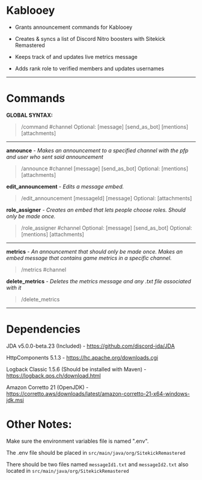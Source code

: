 # Kablooey
- Grants announcement commands for Kablooey

- Creates & syncs a list of Discord Nitro boosters with Sitekick Remastered

- Keeps track of and updates live metrics message

- Adds rank role to verified members and updates usernames

---

# Commands
**GLOBAL SYNTAX:**
>/command #channel Optional: [message] [send_as_bot] [mentions] [attachments]

---
**announce** - *Makes an announcement to a specified channel with the pfp and user who sent said announcement*
>/announce #channel [message] [send_as_bot] Optional: [mentions] [attachments]
>
**edit_announcement** - *Edits a message embed.*
>/edit_announcement [messageId] [message] Optional: [attachments]
>
**role_assigner** - *Creates an embed that lets people choose roles. Should only be made once.*
> /role_assigner #channel Optional: [message] [send_as_bot] Optional: [mentions] [attachments]
>
---
**metrics** - *An announcement that should only be made once. Makes an embed message that contains game metrics in a specific channel.*
>/metrics #channel
>
**delete_metrics** - *Deletes the metrics message and any .txt file associated with it*
> /delete_metrics
>

---

# Dependencies
JDA v5.0.0-beta.23 (Included) - https://github.com/discord-jda/JDA

HttpComponents 5.1.3 - https://hc.apache.org/downloads.cgi

Logback Classic 1.5.6 (Should be installed with Maven) - https://logback.qos.ch/download.html

Amazon Corretto 21 (OpenJDK) - https://corretto.aws/downloads/latest/amazon-corretto-21-x64-windows-jdk.msi

# Other Notes:
Make sure the environment variables file is named ".env".

The .env file should be placed in `src/main/java/org/SitekickRemastered`

There should be two files named `messageId1.txt` and `messageId2.txt` also located in `src/main/java/org/SitekickRemastered`